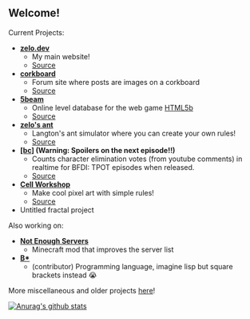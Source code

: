 ## Welcome!

Current Projects:
- **[zelo.dev](https://zelo.dev)**
    - My main website!
    - [Source](https://github.com/Zolo101/zelo.dev)
- **[corkboard](https://corkboard.zelo.dev/)**
    - Forum site where posts are images on a corkboard
    - [Source](https://github.com/Zolo101/corkboard.zelo.dev)
- **[5beam](https://5beam.zelo.dev/)**
    - Online level database for the web game [HTML5b](https://coppersalts.github.io/HTML5b/)
    - [Source](https://github.com/Zolo101/5beam)
- **[zelo's ant](https://ant.zelo.dev/)**
    - Langton's ant simulator where you can create your own rules!
    - [Source](https://github.com/Zolo101/zelos_ant)
- **[\[bc\]](https://bc.zelo.dev/) (Warning: Spoilers on the next episode!!)**
    - Counts character elimination votes (from youtube comments) in realtime for BFDI: TPOT episodes when released.
    - [Source](https://github.com/Zolo101/bracketcounter)
- **[Cell Workshop](https://zelo.dev/cell-workshop/)**
    - Make cool pixel art with simple rules!
    - [Source](https://github.com/Zolo101/cell-workshop)
- Untitled fractal project

Also working on:
- **[Not Enough Servers](https://github.com/Zolo101/NotEnoughServers)**
    - Minecraft mod that improves the server list
- **[B*](https://github.com/b-Development-Team/b-star)**
    - (contributor) Programming language, imagine lisp but square brackets instead 😭

More miscellaneous and older projects [here](https://zelo.dev/wares)!

[![Anurag's github stats](https://github-readme-stats.vercel.app/api?username=zolo101&theme=great-gatsby)](https://github.com/anuraghazra/github-readme-stats)
